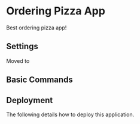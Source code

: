 # Ordering Pizza App

Best ordering pizza app!


## Settings

Moved to 

## Basic Commands


## Deployment

The following details how to deploy this application.
